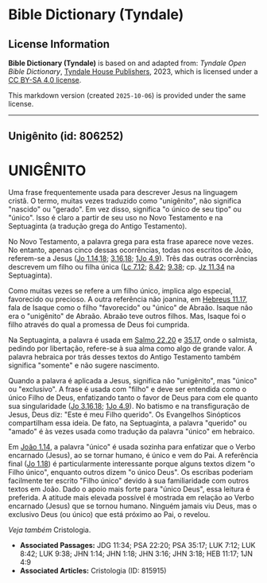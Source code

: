 # Bible Dictionary (Tyndale)

## License Information

**Bible Dictionary (Tyndale)** is based on and adapted from: _Tyndale Open Bible Dictionary_, [Tyndale House Publishers](https://tyndaleopenresources.com/), 2023, which is licensed under a [CC BY-SA 4.0 license](https://creativecommons.org/licenses/by-sa/4.0/legalcode.en).

This markdown version (created `2025-10-06`) is provided under the same license.



--------------------------------

## Unigênito (id: 806252)

UNIGÊNITO
=========

Uma frase frequentemente usada para descrever Jesus na linguagem cristã. O termo, muitas vezes traduzido como "unigênito", não significa "nascido" ou "gerado". Em vez disso, significa "o único de seu tipo" ou "único". Isso é claro a partir de seu uso no Novo Testamento e na Septuaginta (a tradução grega do Antigo Testamento).

No Novo Testamento, a palavra grega para esta frase aparece nove vezes. No entanto, apenas cinco dessas ocorrências, todas nos escritos de João, referem\-se a Jesus ([Jo 1\.14,18](https://ref.ly/John1:14); [3\.16,18](https://ref.ly/John3:16); [1Jo 4\.9](https://ref.ly/1John4:9)). Três das outras ocorrências descrevem um filho ou filha única ([Lc 7\.12](https://ref.ly/Luke7:12); [8\.42](https://ref.ly/Luke8:42); [9\.38](https://ref.ly/Luke9:38); cp. [Jz 11\.34](https://ref.ly/Judg11:34) na Septuaginta).

Como muitas vezes se refere a um filho único, implica algo especial, favorecido ou precioso. A outra referência não joanina, em [Hebreus 11\.17](https://ref.ly/Heb11:17), fala de Isaque como o filho "favorecido" ou "único" de Abraão. Isaque não era o "unigênito" de Abraão. Abraão teve outros filhos. Mas, Isaque foi o filho através do qual a promessa de Deus foi cumprida.

Na Septuaginta, a palavra é usada em [Salmo 22\.20](https://ref.ly/Ps22:20) e [35\.17](https://ref.ly/Ps35:17), onde o salmista, pedindo por libertação, refere\-se à sua alma como algo de grande valor. A palavra hebraica por trás desses textos do Antigo Testamento também significa "somente" e não sugere nascimento.

Quando a palavra é aplicada a Jesus, significa não "unigênito", mas "único" ou "exclusivo". A frase é usada com "filho" e deve ser entendida como o único Filho de Deus, enfatizando tanto o favor de Deus para com ele quanto sua singularidade ([Jo 3\.16,18](https://ref.ly/John3:16); [1Jo 4\.9](https://ref.ly/1John4:9)). No batismo e na transfiguração de Jesus, Deus diz: "Este é meu Filho querido". Os Evangelhos Sinópticos compartilham essa ideia. De fato, na Septuaginta, a palavra "querido" ou "amado" é às vezes usada como tradução da palavra "único" em hebraico.

Em [João 1\.14](https://ref.ly/John1:14), a palavra "único" é usada sozinha para enfatizar que o Verbo encarnado (Jesus), ao se tornar humano, é único e vem do Pai. A referência final ([Jo 1\.18](https://ref.ly/John1:18)) é particularmente interessante porque alguns textos dizem "o Filho único", enquanto outros dizem "o único Deus". Os escribas poderiam facilmente ter escrito "Filho único" devido à sua familiaridade com outros textos em João. Dado o apoio mais forte para "único Deus", essa leitura é preferida. A atitude mais elevada possível é mostrada em relação ao Verbo encarnado (Jesus) que se tornou humano. Ninguém jamais viu Deus, mas o exclusivo Deus (ou único) que está próximo ao Pai, o revelou.

*Veja também* Cristologia.

* **Associated Passages:** JDG 11:34; PSA 22:20; PSA 35:17; LUK 7:12; LUK 8:42; LUK 9:38; JHN 1:14; JHN 1:18; JHN 3:16; JHN 3:18; HEB 11:17; 1JN 4:9
* **Associated Articles:** Cristologia (ID: 815915)

